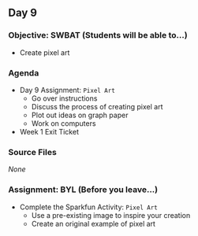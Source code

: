 ## Day 9

### Objective: SWBAT (Students will be able to...)
- Create pixel art

### Agenda
- Day 9 Assignment: `Pixel Art`
    - Go over instructions
    - Discuss the process of creating pixel art
    - Plot out ideas on graph paper
    - Work on computers
- Week 1 Exit Ticket

### Source Files
_None_

### Assignment: BYL (Before you leave...)
- Complete the Sparkfun Activity: `Pixel Art`
    - Use a pre-existing image to inspire your creation
    - Create an original example of pixel art